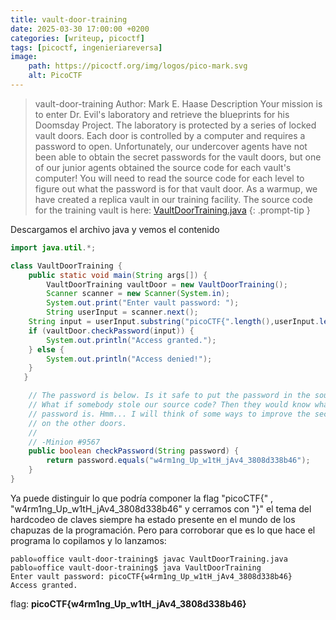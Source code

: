 ```yaml
---
title: vault-door-training
date: 2025-03-30 17:00:00 +0200
categories: [writeup, picoctf]
tags: [picoctf, ingenieriareversa]     
image:
    path: https://picoctf.org/img/logos/pico-mark.svg
    alt: PicoCTF
---
```


>vault-door-training
Author: Mark E. Haase
Description
Your mission is to enter Dr. Evil's laboratory and retrieve the blueprints for his Doomsday Project. The laboratory is protected by a series of locked vault doors. Each door is controlled by a computer and requires a password to open. Unfortunately, our undercover agents have not been able to obtain the secret passwords for the vault doors, but one of our junior agents obtained the source code for each vault's computer! You will need to read the source code for each level to figure out what the password is for that vault door. As a warmup, we have created a replica vault in our training facility. The source code for the training vault is here: [VaultDoorTraining.java](https://jupiter.challenges.picoctf.org/static/03c960ddcc761e6f7d1722d8e6212db3/VaultDoorTraining.java)
{: .prompt-tip }

Descargamos el archivo java y vemos el contenido 
``` java
import java.util.*;

class VaultDoorTraining {
    public static void main(String args[]) {
        VaultDoorTraining vaultDoor = new VaultDoorTraining();
        Scanner scanner = new Scanner(System.in); 
        System.out.print("Enter vault password: ");
        String userInput = scanner.next();
	String input = userInput.substring("picoCTF{".length(),userInput.length()-1);
	if (vaultDoor.checkPassword(input)) {
	    System.out.println("Access granted.");
	} else {
	    System.out.println("Access denied!");
	}
   }

    // The password is below. Is it safe to put the password in the source code?
    // What if somebody stole our source code? Then they would know what our
    // password is. Hmm... I will think of some ways to improve the security
    // on the other doors.
    //
    // -Minion #9567
    public boolean checkPassword(String password) {
        return password.equals("w4rm1ng_Up_w1tH_jAv4_3808d338b46");
    }
}
```
Ya puede distinguir lo que podría componer la flag "picoCTF{" , "w4rm1ng_Up_w1tH_jAv4_3808d338b46" y cerramos con "}"
el tema del hardcodeo de claves siempre ha estado presente en el mundo de los chapuzas de la programación. 
Pero para corroborar que es lo que hace el programa lo copilamos y lo lanzamos:

```
pablo☠office vault-door-training$ javac VaultDoorTraining.java 
pablo☠office vault-door-training$ java VaultDoorTraining
Enter vault password: picoCTF{w4rm1ng_Up_w1tH_jAv4_3808d338b46}
Access granted.
```

flag: **picoCTF{w4rm1ng_Up_w1tH_jAv4_3808d338b46}**